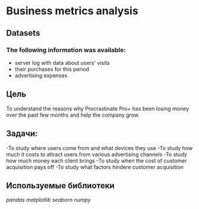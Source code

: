 # Business metrics analysis
## Datasets
### The following information was available: 
- server log with data about users' visits 
- their purchases for this period 
- advertising expenses
## Цель
To understand the reasons why Procrastinate Pro+ has been losing money over the past few months and help the company grow.
## Задачи:
-To study where users come from and what devices they use
-To study how much it costs to attract users from various advertising channels
-To study how much money each client brings
-To study when the cost of customer acquisition pays off
-To study what factors hindere customer acquisition
## Используемые библиотеки
*pandas*
*matplotlib*
*seaborn*
*numpy*
 
